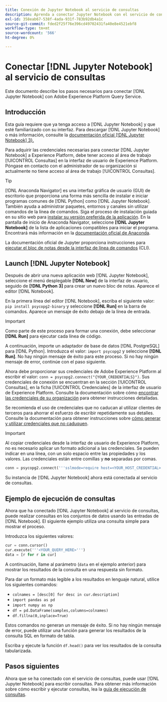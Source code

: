 ```yaml
---
title: Conexión de Jupyter Notebook al servicio de consultas
description: Aprenda a conectar Jupyter Notebook con el servicio de consultas de Adobe Experience Platform.
exl-id: 358eab67-538f-4ada-931f-783b92db4a1c
source-git-commit: fded2f25f76e396cd49702431fa40e8e4521ebf8
workflow-type: tm+mt
source-wordcount: '566'
ht-degree: 0%

---
```


# Conectar [!DNL Jupyter Notebook] al servicio de consultas

Este documento describe los pasos necesarios para conectar [!DNL Jupyter Notebook] con Adobe Experience Platform Query Service.

## Introducción

Esta guía requiere que ya tenga acceso a [!DNL Jupyter Notebook] y que esté familiarizado con su interfaz. Para descargar [!DNL Jupyter Notebook] o más información, consulte la [documentación oficial [!DNL Jupyter Notebook] 3&rbrace;.](https://jupyter.org/)

Para adquirir las credenciales necesarias para conectar [!DNL Jupyter Notebook] a Experience Platform, debe tener acceso al área de trabajo [!UICONTROL Consultas] en la interfaz de usuario de Experience Platform. Póngase en contacto con el administrador de su organización si actualmente no tiene acceso al área de trabajo [!UICONTROL Consultas].

>[!TIP]
>
>[!DNL Anaconda Navigator] es una interfaz gráfica de usuario (GUI) de escritorio que proporciona una forma más sencilla de instalar e iniciar programas comunes de [!DNL Python] como [!DNL Jupyter Notebook]. También ayuda a administrar paquetes, entornos y canales sin utilizar comandos de la línea de comandos.
>Siga el proceso de instalación guiada en su sitio web para [instalar su versión preferida de la aplicación](https://docs.anaconda.com/anaconda/install/).
>En la pantalla de inicio de Anaconda Navigator, seleccione **[!DNL Jupyter Notebook]** de la lista de aplicaciones compatibles para iniciar el programa.
>Encontrará más información en la [documentación oficial de Anaconda](https://docs.anaconda.com/anaconda/navigator/).

La documentación oficial de Jupyter proporciona instrucciones para [ejecutar el bloc de notas desde la interfaz de línea de comandos](https://docs.jupyter.org/en/latest/running.html#how-do-i-open-a-specific-notebook) (CLI).

## Launch [!DNL Jupyter Notebook]

Después de abrir una nueva aplicación web [!DNL Jupyter Notebook], seleccione el menú desplegable **[!DNL New]** de la interfaz de usuario, seguido de **[!DNL Python 3]** para crear un nuevo bloc de notas. Aparece el editor [!DNL Notebook].

En la primera línea del editor [!DNL Notebook], escriba el siguiente valor: `pip install psycopg2-binary` y seleccione **[!DNL Run]** en la barra de comandos. Aparece un mensaje de éxito debajo de la línea de entrada.

>[!IMPORTANT]
>
>Como parte de este proceso para formar una conexión, debe seleccionar **[!DNL Run]** para ejecutar cada línea de código.

A continuación, importe un adaptador de base de datos [!DNL PostgreSQL] para [!DNL Python]. Introduzca el valor: `import psycopg2` y seleccione **[!DNL Run]**. No hay ningún mensaje de éxito para este proceso. Si no hay ningún mensaje de error, continúe con el paso siguiente.

Ahora debe proporcionar sus credenciales de Adobe Experience Platform al escribir el valor: `conn = psycopg2.connect("{YOUR_CREDENTIALS}")`. Sus credenciales de conexión se encuentran en la sección [!UICONTROL Consultas], en la ficha [!UICONTROL Credenciales] de la interfaz de usuario de Experience Platform. Consulte la documentación sobre cómo [encontrar las credenciales de su organización](../ui/credentials.md) para obtener instrucciones detalladas.

Se recomienda el uso de credenciales que no caducan al utilizar clientes de terceros para ahorrar el esfuerzo de escribir repetidamente sus detalles. Consulte la documentación para obtener instrucciones sobre [cómo generar y utilizar credenciales que no caduquen](../ui/credentials.md#non-expiring-credentials).

>[!IMPORTANT]
>
>Al copiar credenciales desde la interfaz de usuario de Experience Platform, no es necesario aplicar un formato adicional a las credenciales. Se pueden indicar en una línea, con un solo espacio entre las propiedades y los valores. Las credenciales están entre comillas y **no** separadas por comas.

```python
conn = psycopg2.connect('''sslmode=require host=<YOUR_HOST_CREDENTIAL> port=80 dbname=prod:all user=<YOUR_ORGANIZATION_ID> password=<YOUR_PASSWORD>''')"
```

Su instancia de [!DNL Jupyter Notebook] ahora está conectada al servicio de consultas.

## Ejemplo de ejecución de consultas

Ahora que ha conectado [!DNL Jupyter Notebook] al servicio de consultas, puede realizar consultas en los conjuntos de datos usando las entradas de [!DNL Notebook]. El siguiente ejemplo utiliza una consulta simple para mostrar el proceso.

Introduzca los siguientes valores:

```python
cur = conn.cursor()
cur.execute('''<YOUR_QUERY_HERE>''')
data = [r for r in cur]
```

A continuación, llame al parámetro (`data` en el ejemplo anterior) para mostrar los resultados de la consulta en una respuesta sin formato.

Para dar un formato más legible a los resultados en lenguaje natural, utilice los siguientes comandos:

- `colnames = [desc[0] for desc in cur.description]`
- `import pandas as pd`
- `import numpy as np`
- `df = pd.DataFrame(samples,columns=colnames)`
- `df.fillna(0,inplace=True)`

Estos comandos no generan un mensaje de éxito. Si no hay ningún mensaje de error, puede utilizar una función para generar los resultados de la consulta SQL en formato de tabla.

Escriba y ejecute la función `df.head()` para ver los resultados de la consulta tabularizada.

## Pasos siguientes

Ahora que se ha conectado con el servicio de consultas, puede usar [!DNL Jupyter Notebook] para escribir consultas. Para obtener más información sobre cómo escribir y ejecutar consultas, lea la [guía de ejecución de consultas](../best-practices/writing-queries.md).
